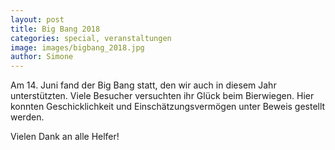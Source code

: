 ```yaml
---
layout: post
title: Big Bang 2018
categories: special, veranstaltungen
image: images/bigbang_2018.jpg
author: Simone
---
```


Am 14. Juni fand der Big Bang statt, den wir auch in diesem Jahr unterstützten. 
Viele Besucher versuchten ihr Glück beim Bierwiegen.
Hier konnten Geschicklichkeit und Einschätzungsvermögen unter Beweis gestellt werden.

Vielen Dank an alle Helfer!
